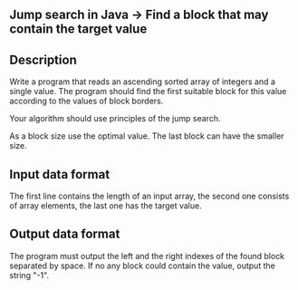 Jump search in Java → Find a block that may contain the target value
---

## Description

Write a program that reads an ascending sorted array of integers and a single value. The program should find the first
suitable block for this value according to the values of block borders.

Your algorithm should use principles of the jump search.

As a block size use the optimal value. The last block can have the smaller size.

## Input data format

The first line contains the length of an input array, the second one consists of array elements, the last one has the
target value.

## Output data format

The program must output the left and the right indexes of the found block separated by space. If no any block could
contain the value, output the string "-1".
